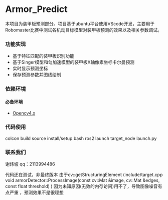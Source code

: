 # Armor_Predict
本项目为装甲板预测部分。项目基于ubuntu平台使用VScode开发，主要用于Robomaster比赛中测试各机动目标模型对装甲板预测的效果以及相关参数调试。
### 功能实现
* 基于特征匹配的装甲板识别功能
* 基于Singer模型和匀加速模型的装甲板X轴像素坐标卡尔曼预测
* 实时显示预测坐标
* 保存预测参数并图线绘制<br/>
### 依赖环境
#### 必备环境
* [Opencv4.x](https://opencv.org/releases/)
### 代码使用
colcon build
source install/setup.bash 
ros2 launch target_node launch.py 
### 联系我们
谢炜坡 qq：2113994486

代码还在测试，非最终版本
由于cv::getStructuringElement  (include/target.cpp  void armorDetector::ProcessImage(const cv::Mat &image, cv::Mat &edges, const float threshold) ) 因为未知原因(无效的内存访问)用不了，导致图像噪音有点严重 ，预测效果不是很理想